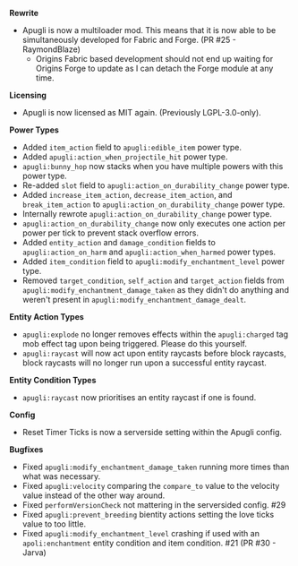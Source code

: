 **Rewrite**
- Apugli is now a multiloader mod. This means that it is now able to be simultaneously developed for Fabric and Forge. (PR #25 - RaymondBlaze)
  - Origins Fabric based development should not end up waiting for Origins Forge to update as I can detach the Forge module at any time.

**Licensing**
- Apugli is now licensed as MIT again. (Previously LGPL-3.0-only).

**Power Types**
- Added `item_action` field to `apugli:edible_item` power type.
- Added `apugli:action_when_projectile_hit` power type.
- `apugli:bunny_hop` now stacks when you have multiple powers with this power type.
- Re-added `slot` field to `apugli:action_on_durability_change` power type.
- Added `increase_item_action`, `decrease_item_action`, and `break_item_action` to `apugli:action_on_durability_change` power type.
- Internally rewrote `apugli:action_on_durability_change` power type.
- `apugli:action_on_durability_change` now only executes one action per power per tick to prevent stack overflow errors.
- Added `entity_action` and `damage_condition` fields to `apugli:action_on_harm` and `apugli:action_when_harmed` power types.
- Added `item_condition` field to `apugli:modify_enchantment_level` power type.
- Removed `target_condition`, `self_action` and `target_action` fields from `apugli:modify_enchantment_damage_taken` as they didn't do anything and weren't present in `apugli:modify_enchantment_damage_dealt`.

**Entity Action Types**
- `apugli:explode` no longer removes effects within the `apugli:charged` tag mob effect tag upon being triggered. Please do this yourself.
- `apugli:raycast` will now act upon entity raycasts before block raycasts, block raycasts will no longer run upon a successful entity raycast.

**Entity Condition Types**
- `apugli:raycast` now prioritises an entity raycast if one is found.

**Config**
- Reset Timer Ticks is now a serverside setting within the Apugli config.

**Bugfixes**
- Fixed `apugli:modify_enchantment_damage_taken` running more times than what was necessary.
- Fixed `apugli:velocity` comparing the `compare_to` value to the velocity value instead of the other way around.
- Fixed `performVersionCheck` not mattering in the serversided config. #29
- Fixed `apugli:prevent_breeding` bientity actions setting the love ticks value to too little.
- Fixed `apugli:modify_enchantment_level` crashing if used with an `apoli:enchantment` entity condition and item condition. #21 (PR #30 - Jarva)